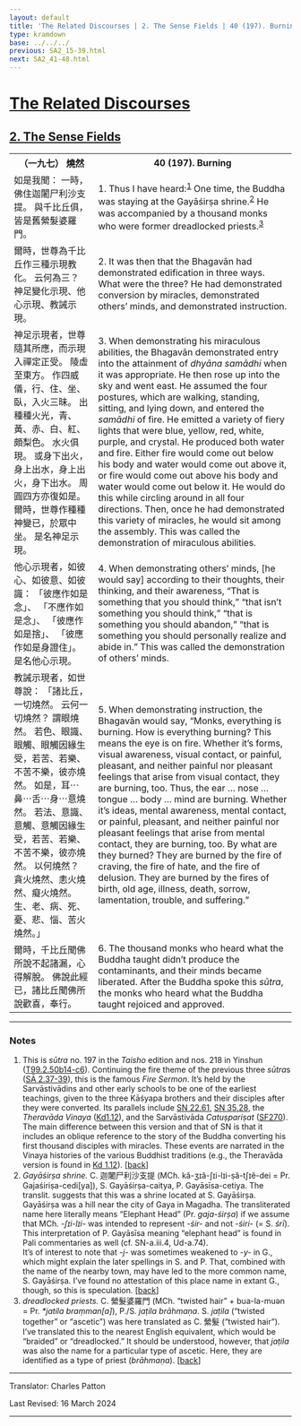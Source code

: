 ```yaml
---
layout: default
title: 'The Related Discourses | 2. The Sense Fields | 40 (197). Burning'
type: kramdown
base: ../../../
previous: SA2_15-39.html
next: SA2_41-48.html
---
```


<h1><a href='../index.html'>The Related Discourses</a></h1>
<h2><a href='index.html'>2. The Sense Fields</a></h2>

<table class="trans">
  <th class='ch'>（一九七） 燒然</th>
  <th class='en'>40 (197). Burning</th>
  <tr>
    <td class="ch" title='t125.2.50b14'>如是我聞： 一時，佛住迦闍尸利沙支提。 與千比丘俱，皆是舊縈髮婆羅門。</td>
    <td id='p1'>1. Thus I have heard:<sup id="ref1"><a href="#n1">1</a></sup> One time, the Buddha was staying at the Gayāśirṣa shrine.<sup id="ref2"><a href="#n2">2</a></sup> He was accompanied by a thousand monks who were former dreadlocked priests.<sup id="ref3"><a href="#n3">3</a></sup></td>
  </tr>
  <tr>
    <td class="ch" title='t125.2.50b15'>爾時，世尊為千比丘作三種示現教化。 云何為三？ 神足變化示現、他心示現、教誡示現。</td>
    <td id='p2'>2. It was then that the Bhagavān had demonstrated edification in three ways. What were the three? He had demonstrated conversion by miracles, demonstrated others’ minds, and demonstrated instruction.</td>
  </tr>
  <tr>
    <td class="ch" title='t125.2.50b17'>神足示現者，世尊隨其所應，而示現入禪定正受。 陵虛至東方。 作四威儀，行、住、坐、臥，入火三昧。 出種種火光，青、黃、赤、白、紅、頗梨色。 水火俱現。 或身下出火，身上出水，身上出火，身下出水。 周圓四方亦復如是。 爾時，世尊作種種神變已，於眾中坐。 是名神足示現。</td>
    <td id='p3'>3. When demonstrating his miraculous abilities, the Bhagavān demonstrated entry into the attainment of <em>dhyāna samādhi</em> when it was appropriate. He then rose up into the sky and went east. He assumed the four postures, which are walking, standing, sitting, and lying down, and entered the <em>samādhi</em> of fire. He emitted a variety of fiery lights that were blue, yellow, red, white, purple, and crystal. He produced both water and fire. Either fire would come out below his body and water would come out above it, or fire would come out above his body and water would come out below it. He would do this while circling around in all four directions. Then, once he had demonstrated this variety of miracles, he would sit among the assembly. This was called the demonstration of miraculous abilities.</td>
  </tr>
  <tr>
    <td class="ch" title='t125.2.50b23'>他心示現者，如彼心、如彼意、如彼識： 「彼應作如是念」、 「不應作如是念」、 「彼應作如是捨」、 「彼應作如是身證住」。 是名他心示現。</td>
    <td id='p4'>4. When demonstrating others’ minds, [he would say] according to their thoughts, their thinking, and their awareness, “That is something that you should think,” “that isn’t something you should think,” “that is something you should abandon,” “that is something you should personally realize and abide in.” This was called the demonstration of others’ minds.</td>
  </tr>
  <tr>
    <td class="ch" title='t125.2.50b26'>教誡示現者，如世尊說： 「諸比丘，一切燒然。 云何一切燒然？ 謂眼燒然。 若色、眼識、眼觸、眼觸因緣生受，若苦、若樂、不苦不樂，彼亦燒然。 如是，耳⋯鼻⋯舌⋯身⋯意燒然。 若法、意識、意觸、意觸因緣生受，若苦、若樂、不苦不樂，彼亦燒然。 以何燒然？ 貪火燒然、恚火燒然、癡火燒然。 生、老、病、死、憂、悲、惱、苦火燒然。」</td>
    <td id='p5'>5. When demonstrating instruction, the Bhagavān would say, “Monks, everything is burning. How is everything burning? This means the eye is on fire. Whether it’s forms, visual awareness, visual contact, or painful, pleasant, and neither painful nor pleasant feelings that arise from visual contact, they are burning, too. Thus, the ear … nose … tongue … body … mind are burning. Whether it’s ideas, mental awareness, mental contact, or painful, pleasant, and neither painful nor pleasant feelings that arise from mental contact, they are burning, too. By what are they burned? They are burned by the fire of craving, the fire of hate, and the fire of delusion. They are burned by the fires of birth, old age, illness, death, sorrow, lamentation, trouble, and suffering.”</td>
  </tr>
  <tr>
    <td class="ch" title='t125.2.50c4'>爾時，千比丘聞佛所說不起諸漏，心得解脫。 佛說此經已，諸比丘聞佛所說歡喜，奉行。</td>
    <td id='p6'>6. The thousand monks who heard what the Buddha taught didn’t produce the contaminants, and their minds became liberated. After the Buddha spoke this <em>sūtra</em>, the monks who heard what the Buddha taught rejoiced and approved.</td>
  </tr>
</table>

<hr/>

<h3 id="notes">Notes</h3>

<ol class="notes-list">
<li id="n1">This is <em>sūtra</em> no. 197 in the <cite>Taisho</cite> edition and nos. 218 in Yinshun (<a href="https://cbetaonline.dila.edu.tw/zh/T02n0099_p0050b14" target="_blank">T99.2.50b14-c6</a>). Continuing the fire theme of the previous three <em>sūtra</em>s (<a href="SA2_15-39.html" target="_blank">SĀ 2.37-39</a>), this is the famous <cite>Fire Sermon</cite>. It’s held by the Sarvāstivādins and other early schools to be one of the earliest teachings, given to the three Kāśyapa brothers and their disciples after they were converted. Its parallels include <a href="https://suttacentral.net/sn22.61" target="_blank">SN 22.61</a>, <a href="https://suttacentral.net/sn35.28" target="_blank">SN 35.28</a>, the <cite>Theravāda Vinaya</cite> (<a href="https://suttacentral.net/pli-tv-kd1/en/brahmali#21.1.1" target="_blank">Kd1.12</a>), and the Sarvāstivāda <cite>Catuṣpariṣat</cite> (<a href="https://suttacentral.net/sf270" target="_blank">SF270</a>). The main difference between this version and that of SN is that it includes an oblique reference to the story of the Buddha converting his first thousand disciples with miracles. These events are narrated in the Vinaya histories of the various Buddhist traditions (e.g., the Theravāda version is found in <a href="https://suttacentral.net/pli-tv-kd1/en/brahmali#15.1.1" target="_blank">Kd 1.12</a>). [<a href="#ref1">back</a>]</li>
<li id="n2"><em>Gayāśirṣa shrine.</em> C. 迦闍尸利沙支提 (MCh. kă-ʒɪă-ʃɪi-lɪi-ṣă-tʃɪĕ-dei = Pr. Gajaśiriṣa-cedi[ya]), S. Gayāśirṣa-caitya, P. Gayāsīsa-cetiya. The translit. suggests that this was a shrine located at S. Gayāśirṣa. Gayāśirṣa was a hill near the city of Gaya in Magadha. The transliterated name here literally means “Elephant Head” (Pr. <em>gaja-śirṣa</em>) if we assume that MCh. <em>-ʃɪi-lɪi-</em> was intended to represent <em>-śir-</em> and not <em>-śiri-</em> (= S. <em>śrī</em>). This interpretation of P. Gayāsīsa meaning “elephant head” is found in Pali commentaries as well (cf. SN-a.iii.4, Ud-a.74).<br/>
It’s of interest to note that <em>-j-</em> was sometimes weakened to <em>-y-</em> in G., which might explain the later spellings in S. and P. That, combined with the name of the nearby town, may have led to the more common name, S. Gayāśirṣa. I’ve found no attestation of this place name in extant G., though, so this is speculation. [<a href="#ref2">back</a>]</li>
<li id="n3"><em>dreadlocked priests.</em> C. 縈髮婆羅門 (MCh. “twisted hair” + bua-la-muən = Pr. <em>*jatila braṃman[a]</em>), P./S. <em>jaṭila brāhmaṇa</em>. S. <em>jaṭila</em> (“twisted together” or “ascetic”) was here translated as C. 縈髮 (“twisted hair”). I’ve translated this to the nearest English equivalent, which would be “braided” or “dreadlocked.” It should be understood, however, that <em>jaṭila</em> was also the name for a particular type of ascetic. Here, they are identified as a type of priest (<em>brāhmaṇa</em>). [<a href="#ref3">back</a>]</li>
</ol>
<hr/>

<p class="translator">Translator: Charles Patton</p>
<p class='revised'>Last Revised: 16 March 2024</p>

<hr/>